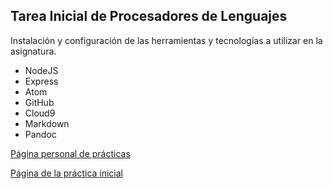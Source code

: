 ## Tarea Inicial de Procesadores de Lenguajes

Instalación y configuración de las herramientas y tecnologías a utilizar en la asignatura.

* NodeJS
* Express
* Atom
* GitHub
* Cloud9
* Markdown
* Pandoc

[Página personal de prácticas](http://alu0100825893.github.io/)

[Página de la práctica inicial](http://alu0100825893.github.io/tareas-iniciales-alu0100825893/)
